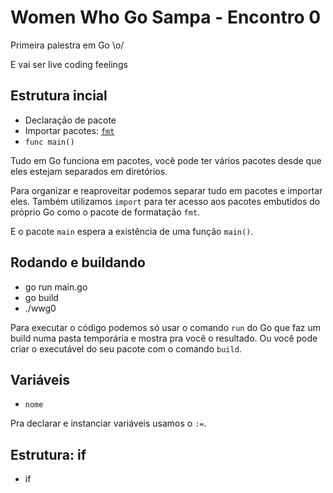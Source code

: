 # Women Who Go Sampa - Encontro 0

Primeira palestra em Go \o/

E vai ser live coding feelings

## Estrutura incial

- Declaração de pacote
- Importar pacotes: [`fmt`](https://golang.org/pkg/fmt/)
- `func main()`

Tudo em Go funciona em pacotes, você pode ter vários pacotes desde que eles estejam separados em diretórios.

Para organizar e reaproveitar podemos separar tudo em pacotes e importar eles. Também utilizamos `import` para ter acesso aos pacotes embutidos do próprio Go como o pacote de formatação `fmt`.

E o pacote `main` espera a existência de uma função `main()`.

## Rodando e buildando

- go run main.go
- go build
- ./wwg0

Para executar o código podemos só usar o comando `run` do Go que faz um build numa pasta temporária e mostra pra você o resultado. Ou você pode criar o executável do seu pacote com o comando `build`.

## Variáveis

- `nome`

Pra declarar e instanciar variáveis usamos o `:=`.

## Estrutura: if

- if
